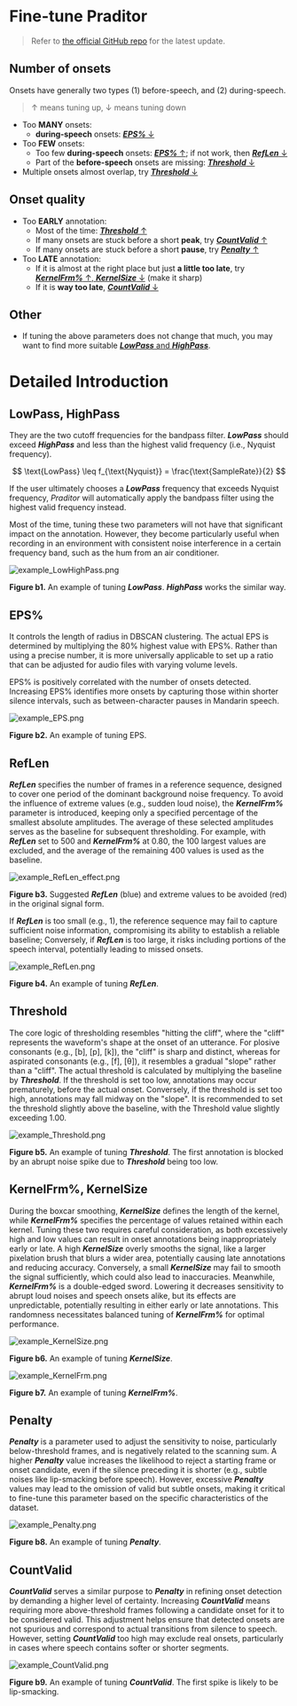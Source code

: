 # Fine-tune Praditor
> Refer to [the official GitHub repo](https://github.com/Paradeluxe/Praditor/blob/master/markdown/quick_fix.md) for the latest update.

## Number of onsets
Onsets have generally two types (1) before-speech, and (2) during-speech.

> ↑ means tuning up, ↓ means tuning down

- Too **MANY** onsets: 
  - **during-speech** onsets: [**_EPS%_** ↓](#eps)
- Too **FEW** onsets:
  - Too few **during-speech** onsets: [**_EPS%_** ↑](#eps); if not work, then [**_RefLen_** ↓](#reflen)
  - Part of the **before-speech** onsets are missing: [**_Threshold_** ↓](#threshold)
- Multiple onsets almost overlap, try [**_Threshold_** ↓](#threshold)

## Onset quality
- Too **EARLY** annotation: 
  - Most of the time: [**_Threshold_** ↑](#threshold)
  - If many onsets are stuck before a short **peak**, try [**_CountValid_** ↑](#countvalid)
  - If many onsets are stuck before a short **pause**, try [**_Penalty_** ↑](#penalty)
- Too **LATE** annotation:
  - If it is almost at the right place but just **a little too late**, try [**_KernelFrm%_** ↑, **_KernelSize_** ↓](#kernelfrm-kernelsize) (make it sharp)
  - If it is **way too late**, [**_CountValid_** ↓](#countvalid)


## Other
- If tuning the above parameters does not change that much, you may want to find more suitable [**_LowPass_** and **_HighPass_**](#lowpass-highpass).

# Detailed Introduction

## LowPass, HighPass
They are the two cutoff frequencies for the bandpass filter. **_LowPass_** should exceed **_HighPass_** and less than the highest valid frequency (i.e., Nyquist frequency).  

$$ \text{LowPass} \leq f_{\text{Nyquist}} = \frac{\text{SampleRate}}{2} $$


If the user ultimately chooses a **_LowPass_** frequency that exceeds Nyquist frequency, _Praditor_ will automatically apply the bandpass filter using the highest valid frequency instead.  

Most of the time, tuning these two parameters will not have that significant impact on the annotation. However, they become particularly useful when recording in an environment with consistent noise interference in a certain frequency band, such as the hum from an air conditioner.  


![example_LowHighPass.png](../instructions/example_LowHighPass.png)
 
**Figure b1.** An example of tuning **_LowPass_**. **_HighPass_** works the similar way.

## EPS%
It controls the length of radius in DBSCAN clustering. The actual EPS is determined by multiplying the 80% highest value with EPS%. Rather than using a precise number, it is more universally applicable to set up a ratio that can be adjusted for audio files with varying volume levels.  

EPS% is positively correlated with the number of onsets detected. Increasing EPS% identifies more onsets by capturing those within shorter silence intervals, such as between-character pauses in Mandarin speech.  


![example_EPS.png](../instructions/example_EPS.png)

**Figure b2.** An example of tuning EPS.


## RefLen
**_RefLen_** specifies the number of frames in a reference sequence, designed to cover one period of the dominant background noise frequency.
To avoid the influence of extreme values (e.g., sudden loud noise), the **_KernelFrm%_** parameter is introduced, keeping only a specified percentage of the smallest absolute amplitudes.
The average of these selected amplitudes serves as the baseline for subsequent thresholding.
For example, with **_RefLen_** set to 500 and **_KernelFrm%_** at 0.80, the 100 largest values are excluded, and the average of the remaining 400 values is used as the baseline.  

![example_RefLen_effect.png](../instructions/example_RefLen_effect.png)

**Figure b3.** Suggested **_RefLen_** (blue) and extreme values to be avoided (red) in the original signal form.

If **_RefLen_** is too small (e.g., 1), the reference sequence may fail to capture sufficient noise information, compromising its ability to establish a reliable baseline;
Conversely, if **_RefLen_** is too large, it risks including portions of the speech interval, potentially leading to missed onsets.  


![example_RefLen.png](../instructions/example_RefLen.png)

**Figure b4.** An example of tuning **_RefLen_**.



## Threshold
The core logic of thresholding resembles "hitting the cliff", where the "cliff" represents the waveform's shape at the onset of an utterance.
For plosive consonants (e.g., [b], [p], [k]), the "cliff" is sharp and distinct, whereas for aspirated consonants (e.g., [f], [θ]),
it resembles a gradual "slope" rather than a "cliff". The actual threshold is calculated by multiplying the baseline by **_Threshold_**.
If the threshold is set too low, annotations may occur prematurely, before the actual onset.
Conversely, if the threshold is set too high, annotations may fall midway on the "slope". It is recommended to set the threshold slightly above the baseline, with the Threshold value slightly exceeding 1.00.  

![example_Threshold.png](../instructions/example_Threshold.png)

**Figure b5.** An example of tuning **_Threshold_**. The first annotation is blocked by an abrupt noise spike due to **_Threshold_** being too low.


## KernelFrm%, KernelSize
During the boxcar smoothing, **_KernelSize_** defines the length of the kernel, while **_KernelFrm%_** specifies the percentage of values retained within each kernel.
Tuning these two requires careful consideration, as both excessively high and low values can result in onset annotations being inappropriately early or late.
A high **_KernelSize_** overly smooths the signal, like a larger pixelation brush that blurs a wider area, potentially causing late annotations and reducing accuracy.
Conversely, a small **_KernelSize_** may fail to smooth the signal sufficiently, which could also lead to inaccuracies.
Meanwhile, **_KernelFrm%_** is a double-edged sword. Lowering it decreases sensitivity to abrupt loud noises and speech onsets alike, but its effects are unpredictable, potentially resulting in either early or late annotations.
This randomness necessitates balanced tuning of **_KernelFrm%_** for optimal performance. 


![example_KernelSize.png](../instructions/example_KernelSize.png)

**Figure b6.** An example of tuning **_KernelSize_**.


![example_KernelFrm.png](../instructions/example_KernelFrm.png)

**Figure b7.** An example of tuning **_KernelFrm%_**.



## Penalty
**_Penalty_** is a parameter used to adjust the sensitivity to noise, particularly below-threshold frames, and is negatively related to the scanning sum.
A higher **_Penalty_** value increases the likelihood to reject a starting frame or onset candidate, even if the silence preceding it is shorter (e.g., subtle noises like lip-smacking before speech).
However, excessive **_Penalty_** values may lead to the omission of valid but subtle onsets, making it critical to fine-tune this parameter based on the specific characteristics of the dataset.  


![example_Penalty.png](../instructions/example_Penalty.png)

**Figure b8.** An example of tuning **_Penalty_**.


## CountValid
**_CountValid_** serves a similar purpose to **_Penalty_** in refining onset detection by demanding a higher level of certainty.
Increasing **_CountValid_** means requiring more above-threshold frames following a candidate onset for it to be considered valid.
This adjustment helps ensure that detected onsets are not spurious and correspond to actual transitions from silence to speech.
However, setting **_CountValid_** too high may exclude real onsets, particularly in cases where speech contains softer or shorter segments.  

![example_CountValid.png](../instructions/example_CountValid.png)
 
**Figure b9.** An example of tuning **_CountValid_**. The first spike is likely to be lip-smacking.











